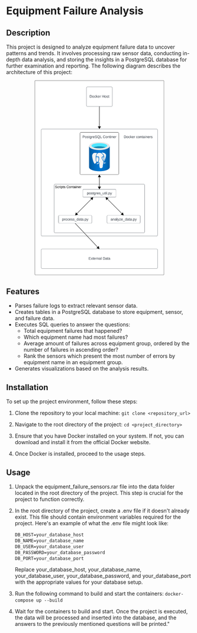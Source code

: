 # Equipment Failure Analysis

## Description

This project is designed to analyze equipment failure data to uncover patterns and trends. It involves processing raw sensor data, conducting in-depth data analysis, and storing the insights in a PostgreSQL database for further examination and reporting. The following diagram describes the architecture of this project:


<p align="center">
  <img src="/diagram.svg" class="center" alt="image" width="350" height="auto">
</p>

## Features
- Parses failure logs to extract relevant sensor data.
- Creates tables in a PostgreSQL database to store equipment, sensor, and failure data.
- Executes SQL queries to answer the questions:
  - Total equipment failures that happened?
  - Which equipment name had most failures?
  - Average amount of failures across equipment group, ordered by the number of failures in ascending order?
  - Rank the sensors which present the most number of errors by equipment name in an equipment group.
- Generates visualizations based on the analysis results.

## Installation
To set up the project environment, follow these steps:
1. Clone the repository to your local machine:
   `git clone <repository_url>`
   <br />

2. Navigate to the root directory of the project:
   `cd <project_directory>`
   <br />

3. Ensure that you have Docker installed on your system. If not, you can download and install it from the official Docker website.
    <br />

4. Once Docker is installed, proceed to the usage steps.

## Usage
1. Unpack the equipment_failure_sensors.rar file into the data folder located in the root directory of the project. This step is crucial for the project to function correctly.
    <br />

2. In the root directory of the project, create a .env file if it doesn't already exist. This file should contain environment variables required for the project. Here's an example of what the .env file might look like:
    ```
    DB_HOST=your_database_host
    DB_NAME=your_database_name
    DB_USER=your_database_user
    DB_PASSWORD=your_database_password
    DB_PORT=your_database_port
    ```
    Replace your_database_host, your_database_name, your_database_user, your_database_password, and your_database_port with the appropriate values for your database setup.
    <br />


3. Run the following command to build and start the containers:
    `docker-compose up --build`
    <br />

4. Wait for the containers to build and start. Once the project is executed, the data will be processed and inserted into the database, and the answers to the previously mentioned questions will be printed."
